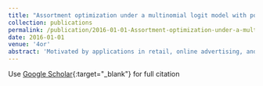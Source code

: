 ```yaml
---
title: "Assortment optimization under a multinomial logit model with position bias and social influence"
collection: publications
permalink: /publication/2016-01-01-Assortment-optimization-under-a-multinomial-logit-model-with-position-bias-and-social-influence
date: 2016-01-01
venue: '4or'
abstract: 'Motivated by applications in retail, online advertising, and cultural markets, this paper studies the problem of finding an optimal assortment and positioning of products subject to a capacity constraint in a setting where consumers preferences can be modeled as a discrete choice under a multinomial logit model that captures the intrinsic product appeal, position biases, and social influence. For the static problem, we prove that the optimal assortment and positioning can be found in polynomial time. This is despite the fact that adding a product to the assortment may increase the probability of selecting the no-choice option, a phenomenon not observed in almost all models studied in the literature. We then consider the dynamics of such a market, where consumers are influenced by the aggregate past purchases. In this dynamic setting, we provide a small example to show that the natural and often used policy known as popularity ranking, that ranks products in decreasing order of the number of purchases, can reduce the expected profit as times goes by. We then prove that a greedy policy that applies the static optimal assortment and positioning at each period, always benefits from the popularity signal and outperforms any policy where consumers cannot observe the number of past purchases (in expectation).'
---
```

Use [Google Scholar](https://scholar.google.com/scholar?q=Assortment+optimization+under+a+multinomial+logit+model+with+position+bias+and+social+influence){:target="_blank"} for full citation